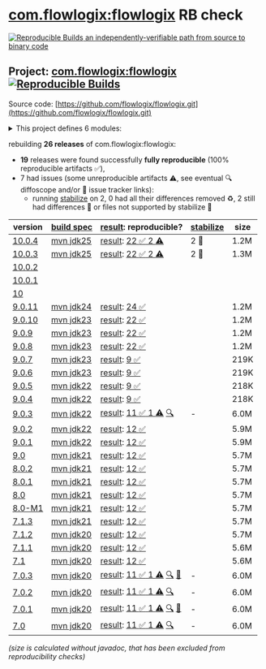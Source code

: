 [com.flowlogix:flowlogix](https://central.sonatype.com/artifact/com.flowlogix/flowlogix/versions) RB check
=======

[![Reproducible Builds](https://reproducible-builds.org/images/logos/rb.svg) an independently-verifiable path from source to binary code](https://reproducible-builds.org/)

## Project: [com.flowlogix:flowlogix](https://central.sonatype.com/artifact/com.flowlogix/flowlogix/versions) [![Reproducible Builds](https://img.shields.io/endpoint?url=https://raw.githubusercontent.com/jvm-repo-rebuild/reproducible-central/master/content/com/flowlogix/badge.json)](https://github.com/jvm-repo-rebuild/reproducible-central/blob/master/content/com/flowlogix/README.md)

Source code: [https://github.com/flowlogix/flowlogix.git](https://github.com/flowlogix/flowlogix.git)

<details><summary>This project defines 6 modules:</summary>

* [com.flowlogix:flowlogix](https://central.sonatype.com/artifact/com.flowlogix/flowlogix/overview)
* [com.flowlogix:flowlogix-bom](https://central.sonatype.com/artifact/com.flowlogix/flowlogix-bom/overview)
* [com.flowlogix:flowlogix-datamodel](https://central.sonatype.com/artifact/com.flowlogix/flowlogix-datamodel/overview)
* [com.flowlogix:flowlogix-jee](https://central.sonatype.com/artifact/com.flowlogix/flowlogix-jee/overview)
* [com.flowlogix:jakarta-ee](https://central.sonatype.com/artifact/com.flowlogix/jakarta-ee/overview)
* [com.flowlogix:jee-examples](https://central.sonatype.com/artifact/com.flowlogix/jee-examples/overview)
</details>

rebuilding **26 releases** of com.flowlogix:flowlogix:
- **19** releases were found successfully **fully reproducible** (100% reproducible artifacts :white_check_mark:),
- 7 had issues (some unreproducible artifacts :warning:, see eventual :mag: diffoscope and/or :memo: issue tracker links):
  - running [stabilize](doc/stabilize.md) on 2, 0 had all their differences removed :recycle:, 2 still had differences :rotating_light: or files not supported by stabilize :no_entry_sign:

| version | [build spec](/BUILDSPEC.md) | [result](https://reproducible-builds.org/docs/jvm/): reproducible? | [stabilize](https://github.com/google/oss-rebuild/blob/main/cmd/stabilize/README.md) | size |
| -- | --------- | ------ | ------ | -- |
| [10.0.4](https://central.sonatype.com/artifact/com.flowlogix/flowlogix/10.0.4/pom) | [mvn jdk25](flowlogix-10.0.4.buildspec) | [result](flowlogix-10.0.4.buildinfo): [22 :white_check_mark:  2 :warning:](flowlogix-10.0.4.buildcompare) | 2 :no_entry_sign: | 1.2M |
| [10.0.3](https://central.sonatype.com/artifact/com.flowlogix/flowlogix/10.0.3/pom) | [mvn jdk25](flowlogix-10.0.3.buildspec) | [result](flowlogix-10.0.3.buildinfo): [22 :white_check_mark:  2 :warning:](flowlogix-10.0.3.buildcompare) | 2 :no_entry_sign: | 1.3M |
| [10.0.2](https://central.sonatype.com/artifact/com.flowlogix/flowlogix/10.0.2/pom) | | | |
| [10.0.1](https://central.sonatype.com/artifact/com.flowlogix/flowlogix/10.0.1/pom) | | | |
| [10](https://central.sonatype.com/artifact/com.flowlogix/flowlogix/10/pom) | | | |
| [9.0.11](https://central.sonatype.com/artifact/com.flowlogix/flowlogix/9.0.11/pom) | [mvn jdk24](flowlogix-9.0.11.buildspec) | [result](flowlogix-9.0.11.buildinfo): [24 :white_check_mark: ](flowlogix-9.0.11.buildcompare) | | 1.2M |
| [9.0.10](https://central.sonatype.com/artifact/com.flowlogix/flowlogix/9.0.10/pom) | [mvn jdk23](flowlogix-9.0.10.buildspec) | [result](flowlogix-9.0.10.buildinfo): [22 :white_check_mark: ](flowlogix-9.0.10.buildcompare) | | 1.2M |
| [9.0.9](https://central.sonatype.com/artifact/com.flowlogix/flowlogix/9.0.9/pom) | [mvn jdk23](flowlogix-9.0.9.buildspec) | [result](flowlogix-9.0.9.buildinfo): [22 :white_check_mark: ](flowlogix-9.0.9.buildcompare) | | 1.2M |
| [9.0.8](https://central.sonatype.com/artifact/com.flowlogix/flowlogix/9.0.8/pom) | [mvn jdk23](flowlogix-9.0.8.buildspec) | [result](flowlogix-9.0.8.buildinfo): [22 :white_check_mark: ](flowlogix-9.0.8.buildcompare) | | 1.2M |
| [9.0.7](https://central.sonatype.com/artifact/com.flowlogix/flowlogix/9.0.7/pom) | [mvn jdk23](flowlogix-9.0.7.buildspec) | [result](flowlogix-9.0.7.buildinfo): [9 :white_check_mark: ](flowlogix-9.0.7.buildcompare) | | 219K |
| [9.0.6](https://central.sonatype.com/artifact/com.flowlogix/flowlogix/9.0.6/pom) | [mvn jdk23](flowlogix-9.0.6.buildspec) | [result](flowlogix-9.0.6.buildinfo): [9 :white_check_mark: ](flowlogix-9.0.6.buildcompare) | | 219K |
| [9.0.5](https://central.sonatype.com/artifact/com.flowlogix/flowlogix/9.0.5/pom) | [mvn jdk22](flowlogix-9.0.5.buildspec) | [result](flowlogix-9.0.5.buildinfo): [9 :white_check_mark: ](flowlogix-9.0.5.buildcompare) | | 218K |
| [9.0.4](https://central.sonatype.com/artifact/com.flowlogix/flowlogix/9.0.4/pom) | [mvn jdk22](flowlogix-9.0.4.buildspec) | [result](flowlogix-9.0.4.buildinfo): [9 :white_check_mark: ](flowlogix-9.0.4.buildcompare) | | 218K |
| [9.0.3](https://central.sonatype.com/artifact/com.flowlogix/flowlogix/9.0.3/pom) | [mvn jdk22](flowlogix-9.0.3.buildspec) | [result](flowlogix-9.0.3.buildinfo): [11 :white_check_mark:  1 :warning:](flowlogix-9.0.3.buildcompare) [:mag:](flowlogix-9.0.3.diffoscope) | - | 6.0M |
| [9.0.2](https://central.sonatype.com/artifact/com.flowlogix/flowlogix/9.0.2/pom) | [mvn jdk22](flowlogix-9.0.2.buildspec) | [result](flowlogix-9.0.2.buildinfo): [12 :white_check_mark: ](flowlogix-9.0.2.buildcompare) | | 5.9M |
| [9.0.1](https://central.sonatype.com/artifact/com.flowlogix/flowlogix/9.0.1/pom) | [mvn jdk22](flowlogix-9.0.1.buildspec) | [result](flowlogix-9.0.1.buildinfo): [12 :white_check_mark: ](flowlogix-9.0.1.buildcompare) | | 5.9M |
| [9.0](https://central.sonatype.com/artifact/com.flowlogix/flowlogix/9.0/pom) | [mvn jdk21](flowlogix-9.0.buildspec) | [result](flowlogix-9.0.buildinfo): [12 :white_check_mark: ](flowlogix-9.0.buildcompare) | | 5.7M |
| [8.0.2](https://central.sonatype.com/artifact/com.flowlogix/flowlogix/8.0.2/pom) | [mvn jdk21](flowlogix-8.0.2.buildspec) | [result](flowlogix-8.0.2.buildinfo): [12 :white_check_mark: ](flowlogix-8.0.2.buildcompare) | | 5.7M |
| [8.0.1](https://central.sonatype.com/artifact/com.flowlogix/flowlogix/8.0.1/pom) | [mvn jdk21](flowlogix-8.0.1.buildspec) | [result](flowlogix-8.0.1.buildinfo): [12 :white_check_mark: ](flowlogix-8.0.1.buildcompare) | | 5.7M |
| [8.0](https://central.sonatype.com/artifact/com.flowlogix/flowlogix/8.0/pom) | [mvn jdk21](flowlogix-8.0.buildspec) | [result](flowlogix-8.0.buildinfo): [12 :white_check_mark: ](flowlogix-8.0.buildcompare) | | 5.7M |
| [8.0-M1](https://central.sonatype.com/artifact/com.flowlogix/flowlogix/8.0-M1/pom) | [mvn jdk21](flowlogix-8.0-M1.buildspec) | [result](flowlogix-8.0-M1.buildinfo): [12 :white_check_mark: ](flowlogix-8.0-M1.buildcompare) | | 5.7M |
| [7.1.3](https://central.sonatype.com/artifact/com.flowlogix/flowlogix/7.1.3/pom) | [mvn jdk21](flowlogix-7.1.3.buildspec) | [result](flowlogix-7.1.3.buildinfo): [12 :white_check_mark: ](flowlogix-7.1.3.buildcompare) | | 5.7M |
| [7.1.2](https://central.sonatype.com/artifact/com.flowlogix/flowlogix/7.1.2/pom) | [mvn jdk20](flowlogix-7.1.2.buildspec) | [result](flowlogix-7.1.2.buildinfo): [12 :white_check_mark: ](flowlogix-7.1.2.buildcompare) | | 5.7M |
| [7.1.1](https://central.sonatype.com/artifact/com.flowlogix/flowlogix/7.1.1/pom) | [mvn jdk20](flowlogix-7.1.1.buildspec) | [result](flowlogix-7.1.1.buildinfo): [12 :white_check_mark: ](flowlogix-7.1.1.buildcompare) | | 5.6M |
| [7.1](https://central.sonatype.com/artifact/com.flowlogix/flowlogix/7.1/pom) | [mvn jdk20](flowlogix-7.1.buildspec) | [result](flowlogix-7.1.buildinfo): [12 :white_check_mark: ](flowlogix-7.1.buildcompare) | | 5.6M |
| [7.0.3](https://central.sonatype.com/artifact/com.flowlogix/flowlogix/7.0.3/pom) | [mvn jdk20](flowlogix-7.0.3.buildspec) | [result](flowlogix-7.0.3.buildinfo): [11 :white_check_mark:  1 :warning:](flowlogix-7.0.3.buildcompare) [:mag:](flowlogix-7.0.3.diffoscope) [:memo:](https://github.com/flowlogix/flowlogix/issues/525) | - | 6.0M |
| [7.0.2](https://central.sonatype.com/artifact/com.flowlogix/flowlogix/7.0.2/pom) | [mvn jdk20](flowlogix-7.0.2.buildspec) | [result](flowlogix-7.0.2.buildinfo): [11 :white_check_mark:  1 :warning:](flowlogix-7.0.2.buildcompare) [:mag:](flowlogix-7.0.2.diffoscope) | - | 6.0M |
| [7.0.1](https://central.sonatype.com/artifact/com.flowlogix/flowlogix/7.0.1/pom) | [mvn jdk20](flowlogix-7.0.1.buildspec) | [result](flowlogix-7.0.1.buildinfo): [11 :white_check_mark:  1 :warning:](flowlogix-7.0.1.buildcompare) [:mag:](flowlogix-7.0.1.diffoscope) [:memo:](https://github.com/flowlogix/flowlogix/pull/470) | - | 6.0M |
| [7.0](https://central.sonatype.com/artifact/com.flowlogix/flowlogix/7.0/pom) | [mvn jdk20](flowlogix-7.0.buildspec) | [result](flowlogix-7.0.buildinfo): [11 :white_check_mark:  1 :warning:](flowlogix-7.0.buildcompare) [:mag:](flowlogix-7.0.diffoscope) | - | 6.0M |

<i>(size is calculated without javadoc, that has been excluded from reproducibility checks)</i>
